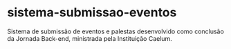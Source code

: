 # sistema-submissao-eventos
Sistema de submissão de eventos e palestas desenvolvido como conclusão da Jornada Back-end, ministrada pela Instituição Caelum.
